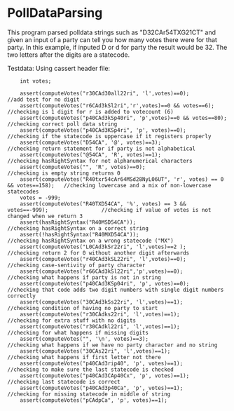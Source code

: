 # PollDataParsing
This program parsed polldata strings such as "D32CAr54TXG21CT" and given an input of a party can tell you how many votes there were for that party. In this example, if inputed D or d for party the result would be 32. The two letters after the digits are a statecode.

Testdata:
Using cassert header file:

	    int votes;

        assert(computeVotes("r30CAd30all22ri", 'l',votes)==0);                              //add test for no digit
        assert(computeVotes("r6CAd3kSl2ri",'r',votes)==0 && votes==6);                      //checking is 1 digit for r is added to votecount (6)
        assert(computeVotes("p40CAd3kSp40ri", 'p',votes)==0 && votes==80);                  //checking correct poll data string
        assert(computeVotes("p40CAd3KSp4ri", 'p', votes)==0);                               //checking if the statecode is uppercase if it registers properly
        assert(computeVotes("D54CA", '@', votes)==3);                                       //checking return statement for if party is not alphabetical
        assert(computeVotes("@54CA", 'R', votes)==1);                                       //checking hasRightSyntax for not alphanumerical characters
        assert(computeVotes("", 'R', votes)==0);                                            //checking is empty string returns 0
        assert(computeVotes("R40txr54cAr64MSd28NyL06UT", 'r', votes) == 0 && votes==158);   //checking lowercase and a mix of non-lowercase statecodes
        votes = -999;
        assert(computeVotes("R40TXD54CA", '%', votes) == 3 && votes==-999);                 //checking if value of votes is not changed when we return 3
        assert(hasRightSyntax("R40MSD54CA"));                                               //checking hasRightSyntax on a correct string
        assert(!hasRightSyntax("R40MXD54CA"));                                              //checking hasRightSyntax on a wrong statecode ("MX")
        assert(computeVotes("L0CAd3kSr22ri", 'l',votes)==2 );                               //checking return 2 for 0 without another digit afterwards
        assert(computeVotes("r40CAd3kSL22ri", 'l',votes)==0);                               //checking case-sentivity of party character
        assert(computeVotes("r66CAd3kSl22ri",'p',votes)==0);                                //checking what happens if party is not in string
        assert(computeVotes("p40CAd3KSp04ri", 'p', votes)==0);                              //checking that code adds two digit numbers with single digit numbers correctly
        assert(computeVotes("30CAd3kSs22ri", 'l',votes)==1);                                //checking condition of having no party to start
        assert(computeVotes("r30CAdks22ri", 'l',votes)==1);                                 //checking for extra stuff with no digits
        assert(computeVotes("r30CAdkl22ri", 'l',votes)==1);                                 //checking for what happens if missing digits
        assert(computeVotes("", '\n', votes)==3);                                           //checking what happens if we have no party character and no string
        assert(computeVotes("30CAs22ri", 'l',votes)==1);                                    //checking what happens if first letter not there
        assert(computeVotes("p40CAd3rip40", 'p', votes)==1);                                //checking to make sure the last statecode is checked
        assert(computeVotes("p40CAd3CAp40Cx", 'p', votes)==1);                              //checking last statecode is correct
        assert(computeVotes("p40CAd3p40Ca", 'p', votes)==1);                                //checking for missing statecode in middle of string
        assert(computeVotes("pCAdpCa", 'p', votes)==1);

